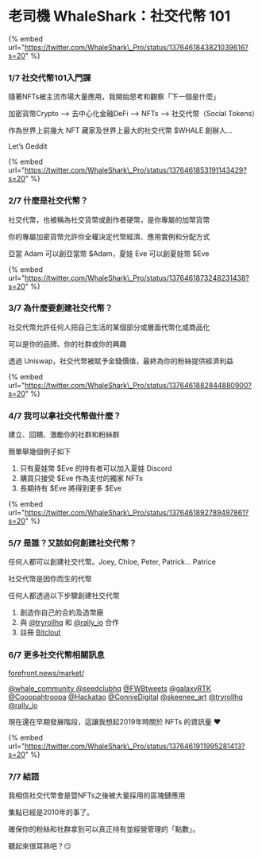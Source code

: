 # 老司機 WhaleShark：社交代幣 101

{% embed url="https://twitter.com/WhaleShark\_Pro/status/1376461843821039616?s=20" %}

### **1/7 社交代幣101入門課**

隨著NFTs被主流市場大量應用，我開始思考和觀察「下一個是什麼」

加密貨幣Crypto --&gt; 去中心化金融DeFi --&gt; NFTs --&gt; 社交代幣（Social Tokens）

作為世界上前幾大 NFT 藏家及世界上最大的社交代幣 $WHALE 創辦人...

Let’s Geddit

{% embed url="https://twitter.com/WhaleShark\_Pro/status/1376461853191143429?s=20" %}

### 2/7 什麼是社交代幣？

社交代幣，也被稱為社交貨幣或創作者硬幣，是你專屬的加幣貨幣

你的專屬加密貨幣允許你全權決定代幣經濟、應用實例和分配方式

亞當 Adam 可以創亞當幣 $Adam，夏娃 Eve 可以創夏娃幣 $Eve

{% embed url="https://twitter.com/WhaleShark\_Pro/status/1376461873248231438?s=20" %}

### 3/7 為什麼要創建社交代幣？

社交代幣允許任何人把自己生活的某個部分或層面代幣化或商品化

可以是你的品牌、你的社群或你的興趣

透過 Uniswap，社交代幣被賦予金錢價值，最終為你的粉絲提供經濟利益

{% embed url="https://twitter.com/WhaleShark\_Pro/status/1376461882844880900?s=20" %}

### 4/7 我可以拿社交代幣做什麼？

建立、回饋、激勵你的社群和粉絲群

簡單舉幾個例子如下

1. 只有夏娃幣 $Eve 的持有者可以加入夏娃 Discord
2. 購買只接受 $Eve 作為支付的獨家 NFTs
3. 長期持有 $Eve 將得到更多 $Eve

{% embed url="https://twitter.com/WhaleShark\_Pro/status/1376461892789497861?s=20" %}

### 5/7 是誰？又該如何創建社交代幣？

任何人都可以創建社交代幣。Joey, Chloe, Peter, Patrick… Patrice

社交代幣是因你而生的代幣

任何人都透過以下步驟創建社交代幣

1. 創造你自己的合約及造幣廠
2. 與 [@tryrollhq](https://twitter.com/tryrollhq) 和 [@rally\_io](https://twitter.com/rally_io) 合作
3. 註冊 [Bitclout](https://bitclout.com/u/dAAAb)

### 6/7 更多社交代幣相關訊息

[forefront.news/market/](https://forefront.news/market) 

[@whale\_community ](https://twitter.com/whale_community)[@seedclubhq](https://twitter.com/seedclunhq) [@FWBtweets](https://twitter.com/FWBtweets) [@galaxyRTK](https://twitter.com/galaxyRTK) [@Cooopahtroopa](https://twitter.com/Cooopahtroopa) [@Hackatao](https://twitter.com/Hackatao) [@ConnieDigital](https://twitter.com/ConnieDigital) [@skeenee\_art](https://twitter.com/skeenee_art) [@tryrollhq](https://twitter.com/tryrollhq) [@rally\_io](https://twitter.com/rally_io)

現在還在早期發展階段，這讓我想起2019年時關於 NFTs 的資訊量 ❤️

{% embed url="https://twitter.com/WhaleShark\_Pro/status/1376461911995281413?s=20" %}

### 7/7 結語

我相信社交代幣會是暨NFTs之後被大量採用的區塊鏈應用

集點已經是2010年的事了。

確保你的粉絲和社群拿到可以真正持有並經營管理的「點數」。

聽起來很耳熟吧？😏

